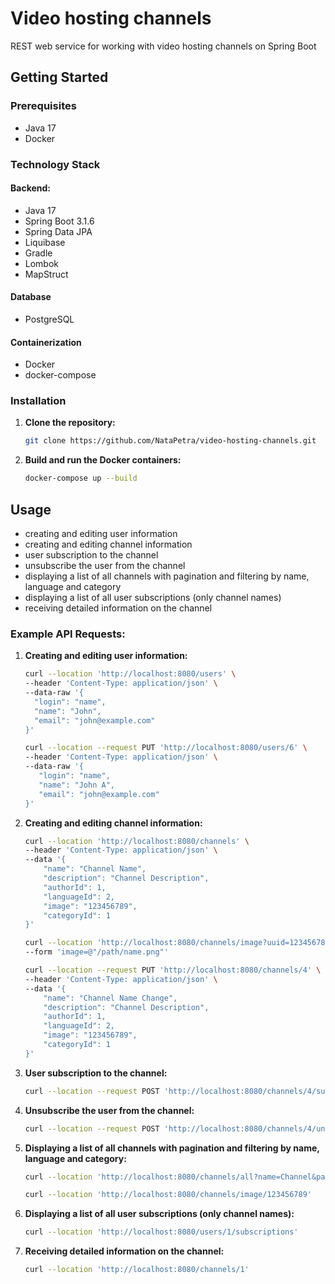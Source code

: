 # Video hosting channels

REST web service for working with video hosting channels on Spring Boot

## Getting Started

### Prerequisites
- Java 17
- Docker

### Technology Stack

#### Backend:
- Java 17
- Spring Boot 3.1.6
- Spring Data JPA
- Liquibase
- Gradle
- Lombok
- MapStruct

#### Database
- PostgreSQL

#### Containerization
- Docker
- docker-compose

### Installation

1. **Clone the repository:**
    ```bash
    git clone https://github.com/NataPetra/video-hosting-channels.git
    ```
   
2. **Build and run the Docker containers:**
    ```bash
    docker-compose up --build
    ```

## Usage

- creating and editing user information
- creating and editing channel information
- user subscription to the channel
- unsubscribe the user from the channel
- displaying a list of all channels with pagination and filtering by name, language and category
- displaying a list of all user subscriptions (only channel names)
- receiving detailed information on the channel

### Example API Requests:

1. **Creating and editing user information:**
    ```bash
   curl --location 'http://localhost:8080/users' \
   --header 'Content-Type: application/json' \
   --data-raw '{
      "login": "name",
      "name": "John",
      "email": "john@example.com"
   }'
   
    curl --location --request PUT 'http://localhost:8080/users/6' \
    --header 'Content-Type: application/json' \
    --data-raw '{
       "login": "name",
       "name": "John A",
       "email": "john@example.com"
    }'
    ```

2. **Creating and editing channel information:**
    ```bash
    curl --location 'http://localhost:8080/channels' \
    --header 'Content-Type: application/json' \
    --data '{
        "name": "Channel Name",
        "description": "Channel Description",
        "authorId": 1,
        "languageId": 2,
        "image": "123456789",
        "categoryId": 1
    }'
   
   curl --location 'http://localhost:8080/channels/image?uuid=123456789' \
   --form 'image=@"/path/name.png"'
   
   curl --location --request PUT 'http://localhost:8080/channels/4' \
   --header 'Content-Type: application/json' \
   --data '{
        "name": "Channel Name Change",
        "description": "Channel Description",
        "authorId": 1,
        "languageId": 2,
        "image": "123456789",
        "categoryId": 1
   }'
    ```

3. **User subscription to the channel:**
    ```bash
    curl --location --request POST 'http://localhost:8080/channels/4/subscribe/5'
    ```

4. **Unsubscribe the user from the channel:**
    ```bash
    curl --location --request POST 'http://localhost:8080/channels/4/unsubscribe/5'
    ```

5. **Displaying a list of all channels with pagination and filtering by name, language and category:**
    ```bash
    curl --location 'http://localhost:8080/channels/all?name=Channel&page=0&size=10&language=Russian&category=Food'
   
    curl --location 'http://localhost:8080/channels/image/123456789'
    ```

6. **Displaying a list of all user subscriptions (only channel names):**
    ```bash
    curl --location 'http://localhost:8080/users/1/subscriptions'
    ```

7. **Receiving detailed information on the channel:**
    ```bash
    curl --location 'http://localhost:8080/channels/1'
    ```